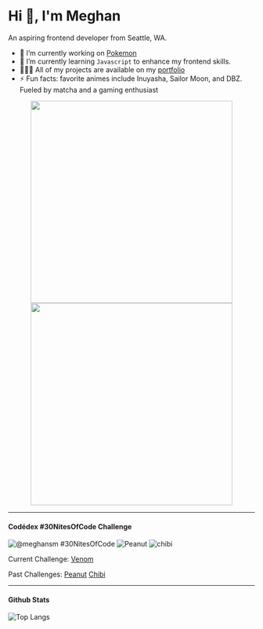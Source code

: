 # Hi 👋, I'm Meghan

An aspiring frontend developer from Seattle, WA.

- 🔭 I’m currently working on [Pokemon](https://github.com/meghanmullally/pokemon)
- 🌱 I’m currently learning `Javascript` to enhance my frontend skills.
- 👩🏼‍💻 All of my projects are available on my [portfolio](https://meghanmullally.github.io/)
- ⚡ Fun facts: favorite animes include Inuyasha, Sailor Moon, and DBZ. Fueled by matcha and a gaming enthusiast 


<div align="center">
  <a href="https://github.com/JosManoel">
    <img src="https://i.pinimg.com/originals/da/b7/f4/dab7f4374a6d584b83e5ff274b2f5dc2.gif" width="412px"/> 
  </a>
  <a href="https://github.com/JosManoel">
    <img src="https://i.pinimg.com/originals/08/05/3f/08053f69eb1664dfe45d3b08257543b4.gif" width="412px"/>
  </a>
</div>

----
#### Codédex #30NitesOfCode Challenge
![@meghansm #30NitesOfCode](https://www.codedex.io/api/petStatus?user=meghansm)
![Peanut](https://www.codedex.io/images/code-nights/evolved-happy-dragon.gif)
![chibi](https://www.codedex.io/images/code-nights/evolved-neutral-duck.gif)


Current Challenge: [Venom](https://www.codedex.io/@meghansm/30-nites-of-code?pet=2eUtfNeNOXyfvgz9G0CM)

Past Challenges: [Peanut](https://www.codedex.io/@meghansm/30-nites-of-code?pet=paIyghTZ9O49qR6jDPvE)  [Chibi](https://www.codedex.io/@meghansm/30-nites-of-code?pet=season-one)

---
#### Github Stats
![Top Langs](https://github-readme-stats.vercel.app/api/top-langs/?username=meghanmullally&layout=compact)
<!--

An aspiring frontend developer from Seattle, WA.

- 🔭 I’m currently working on [Pokemon](https://github.com/meghanmullally/pokemon) & [Weather App](https://github.com/meghanmullally/weather).

- 🌱 I’m currently learning `Javascript` to enhance my frontend skills.
- 👩🏼‍💻 All of my projects are available on my [portfolio](https://meghanmullally.github.io/).
- 👥 Participating in another #30NitesOfCode by [@Codédex](https://github.com/codedex-io)
- ⚡ Fun facts: favorite animes include Inuyasha, Sailor Moon, and DBZ. Fueled by matcha and a gaming enthusiast
<img src="https://i.pinimg.com/originals/da/b7/f4/dab7f4374a6d584b83e5ff274b2f5dc2.gif" width="200">

Here are some ideas to get you started:

- 🔭 I’m currently working on ...
- 🌱 I’m currently learning ...
- 👯 I’m looking to collaborate on ...
- 🤔 I’m looking for help with ...
- 💬 Ask me about ...
- 📫 How to reach me: ...
- 😄 Pronouns: ...
- ⚡ Fun fact: ...

<h3 align="left">Connect with me:</h3>
<p align="left">
  <a href="https://linkedin.com/in/meghan-mullally" target="blank"><img align="center" src="https://raw.githubusercontent.com/rahuldkjain/github-profile-readme-generator/master/src/images/icons/Social/linked-in-alt.svg" alt="meghan-mullally" height="30" width="40" /></a>
  <a href="https://instagram.com/meghan_codes" target="blank"><img align="center" src="https://raw.githubusercontent.com/rahuldkjain/github-profile-readme-generator/master/src/images/icons/Social/instagram.svg" alt="meghan_codes" height="30" width="40" /></a>
</p>

<h3 align="left">Languages and Tools:</h3>
<p align="left">
  <a href="https://www.w3schools.com/css/" target="_blank" rel="noreferrer"><img src="https://raw.githubusercontent.com/devicons/devicon/master/icons/css3/css3-original-wordmark.svg" alt="css3" width="40" height="40" /></a>
  <a href="https://www.w3.org/html/" target="_blank" rel="noreferrer"><img src="https://raw.githubusercontent.com/devicons/devicon/master/icons/html5/html5-original-wordmark.svg" alt="html5" width="40" height="40" /></a>
  <a href="https://developer.mozilla.org/en-US/docs/Web/JavaScript" target="_blank" rel="noreferrer"><img src="https://raw.githubusercontent.com/devicons/devicon/master/icons/javascript/javascript-original.svg" alt="javascript" width="40" height="40" /></a>
  <a href="https://reactjs.org/" target="_blank" rel="noreferrer"><img src="https://raw.githubusercontent.com/devicons/devicon/master/icons/react/react-original-wordmark.svg" alt="react" width="40" height="40" /></a>
</p>

![inuyasha](https://media.giphy.com/media/v1.Y2lkPTc5MGI3NjExejA0YnQwMjdsajl3bTAzMTM4aDA1a2NpMHp0NGplYjQ1emFmN2hrbSZlcD12MV9pbnRlcm5hbF9naWZfYnlfaWQmY3Q9cw/QNp9V9qZd6pzy/giphy.gif)

![goku](https://media0.giphy.com/media/v1.Y2lkPTc5MGI3NjExdXRncTgwYzBzbWN6YXlsdjVvM211d3R5dHVwMHowZ3hteHBjM2RqNSZlcD12MV9pbnRlcm5hbF9naWZfYnlfaWQmY3Q9cw/rArPDIllQwWly/giphy.gif)

![sailormoon](https://media0.giphy.com/media/v1.Y2lkPTc5MGI3NjExdXU3aGlvNzdyMHBiMDJ3b2hydTJxdmRsdzg2czJvY24wNmxxbzM5diZlcD12MV9pbnRlcm5hbF9naWZfYnlfaWQmY3Q9cw/KQVODI8hWhvva/giphy.gif)


-->
